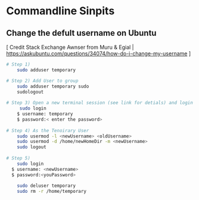 # Commandline Sinpits

## Change the defult username on Ubuntu 
[ Credit Stack Exchange Awnser from Muru & Egial | https://askubuntu.com/questions/34074/how-do-i-change-my-username ]

```bash
# Step 1)  
    sudo adduser temporary

# Step 2) Add User to group
    sudo adduser temporary sudo
    sudologout
   
# Step 3) Open a new terminal session (see link for detials) and login as the temporary user, 
     sudo login
    $ username: temporary
    $ password:< enter the password>
  
# Step 4) As the Tenoirary User
    sudo usermod -l <newUsername> <oldUsername>
    sudo usermod -d /home/newHomeDir -m <newUsername>
    sudo logout
   
# Step 5) 
    sudo login   
  $ username: <newUsername>
  $ password:<youPassword>
  
    sudo deluser temporary
    sudo rm -r /home/temporary
```  

